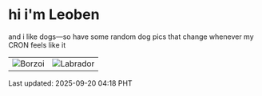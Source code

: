 # hi i'm Leoben

and i like dogs—so have some random dog pics that change whenever my CRON feels like it

|  |  |
|--------|----------|
| ![Borzoi](https://random-dog-vercel.vercel.app/api/random-borzoi?v=1758313137) | ![Labrador](https://random-dog-vercel.vercel.app/api/random-labrador?v=1758313137) |

Last updated: 2025-09-20 04:18 PHT
